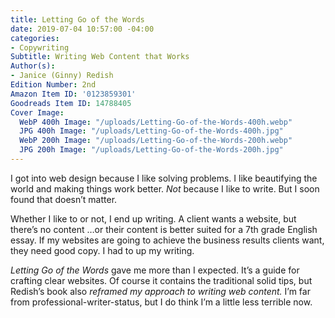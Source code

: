 ```yaml
---
title: Letting Go of the Words
date: 2019-07-04 10:57:00 -04:00
categories:
- Copywriting
Subtitle: Writing Web Content that Works
Author(s):
- Janice (Ginny) Redish
Edition Number: 2nd
Amazon Item ID: '0123859301'
Goodreads Item ID: 14788405
Cover Image:
  WebP 400h Image: "/uploads/Letting-Go-of-the-Words-400h.webp"
  JPG 400h Image: "/uploads/Letting-Go-of-the-Words-400h.jpg"
  WebP 200h Image: "/uploads/Letting-Go-of-the-Words-200h.webp"
  JPG 200h Image: "/uploads/Letting-Go-of-the-Words-200h.jpg"
---
```


I got into web design because I like solving problems. I like beautifying the world and making things work better. *Not* because I like to write. But I soon found that doesn’t matter.

Whether I like to or not, I end up writing. A client wants a website, but there’s no content …or their content is better suited for a 7th grade English essay. If my websites are going to achieve the business results clients want, they need good copy. I had to up my writing.

*Letting Go of the Words* gave me more than I expected. It’s a guide for crafting clear websites. Of course it contains the traditional solid tips, but Redish’s book also *reframed my approach to writing web content.* I’m far from professional-writer-status, but I do think I’m a little less terrible now.